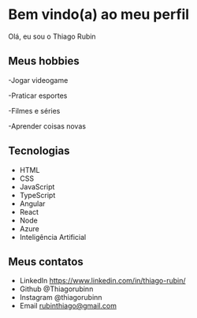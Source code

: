 # Bem vindo(a) ao meu perfil

Olá, eu sou o Thiago Rubin 

## Meus hobbies

-Jogar videogame

-Praticar esportes

-Filmes e séries

-Aprender coisas novas

## Tecnologias 

- HTML
- CSS
- JavaScript
- TypeScript
- Angular
- React
- Node
- Azure
- Inteligência Artificial


## Meus contatos 

- LinkedIn https://www.linkedin.com/in/thiago-rubin/
- Github @Thiagorubinn
- Instagram @thiagorubinn
- Email rubinthiago@gmail.com
